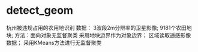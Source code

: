# detect_geom
杭州被违规占用的农用地识别
数据：
3波段2m分辨率的卫星影像;
9181个农田地块;
方法：面向对象无监督聚类
采用地块边界作为对象边界；
区域读取遥感影像数据；
采用KMeans方法进行无监督聚类
